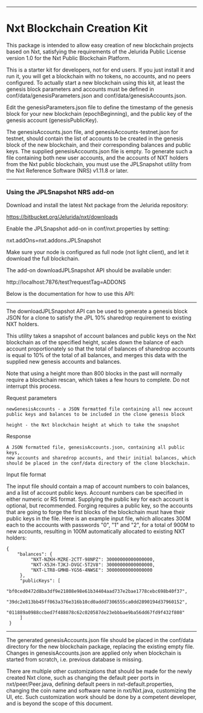 ----
# Nxt Blockchain Creation Kit #

This package is intended to allow easy creation of new blockchain projects
based on Nxt, satisfying the requirements of the Jelurida Public License
version 1.0 for the Nxt Public Blockchain Platform.

This is a starter kit for developers, not for end users. If you just install
it and run it, you will get a blockchain with no tokens, no accounts, and no
peers configured. To actually start a new blockchain using this kit, at least
the genesis block parameters and accounts must be defined in
conf/data/genesisParameters.json and conf/data/genesisAccounts.json.

Edit the genesisParameters.json file to define the timestamp of the genesis
block for your new blockchain (epochBeginning), and the public key of the
genesis account (genesisPublicKey).

The genesisAccounts.json file, and genesisAccounts-testnet.json for testnet,
should contain the list of accounts to be created in the genesis block of the
new blockchain, and their corresponding balances and public keys. The supplied
genesisAccounts.json file is empty. To generate such a file containing both
new user accounts, and the accounts of NXT holders from the Nxt public
blockchain, you must use the JPLSnapshot utility from the Nxt Reference
Software (NRS) v1.11.8 or later.

----
### Using the JPLSnapshot NRS add-on ###

Download and install the latest Nxt package from the Jelurida repository:

https://bitbucket.org/Jelurida/nxt/downloads

Enable the JPLSnapshot add-on in conf/nxt.properties by setting:

nxt.addOns=nxt.addons.JPLSnapshot

Make sure your node is configured as full node (not light client), and let it
download the full blockchain.

The add-on downloadJPLSnapshot API should be available under:

http://localhost:7876/test?requestTag=ADDONS


Below is the documentation for how to use this API:

----
The downloadJPLSnapshot API can be used to generate a genesis block JSON for a
clone to satisfy the JPL 10% sharedrop requirement to existing NXT holders.

This utility takes a snapshot of account balances and public keys on the Nxt
blockchain as of the specified height, scales down the balance of each account
proportionately so that the total of balances of sharedrop accounts is equal to
10% of the total of all balances, and merges this data with the supplied new
genesis accounts and balances.

Note that using a height more than 800 blocks in the past will normally require
a blockchain rescan, which takes a few hours to complete. Do not interrupt this
process.

Request parameters

    newGenesisAccounts - a JSON formatted file containing all new account
    public keys and balances to be included in the clone genesis block
    
    height - the Nxt blockchain height at which to take the snapshot

Response

    A JSON formatted file, genesisAccounts.json, containing all public keys,
    new accounts and sharedrop accounts, and their initial balances, which
    should be placed in the conf/data directory of the clone blockchain.


Input file format

The input file should contain a map of account numbers to coin balances, and a
list of account public keys. Account numbers can be specified in either numeric
or RS format. Supplying the public key for each account is optional, but
recommended. Forging requires a public key, so the accounts that are going to
forge the first blocks of the blockchain must have their public keys in the file.
Here is an example input file, which allocates 300M each to the
accounts with passwords "0", "1" and "2", for a total of 900M to new accounts,
resulting in 100M automatically allocated to existing NXT holders:

```
{
    "balances": {
         "NXT-NZKH-MZRE-2CTT-98NPZ": 30000000000000000,
         "NXT-X5JH-TJKJ-DVGC-5T2V8": 30000000000000000,
         "NXT-LTR8-GMHB-YG56-4NWSE": 30000000000000000
     },
     "publicKeys": [
         "bf0ced0472d8ba3df9e21808e98e61b34404aad737e2bae1778cebc698b40f37",
         "39dc2e813bb45ff063a376e316b10cd0addd7306555ca0dd2890194d37960152",
         "011889a0988ccbed7f488878c62c020587de23ebbbae9ba56dd67fd9f432f808"
     ]
 }
```

----

The generated genesisAccounts.json file should be placed in the conf/data
directory for the new blockchain package, replacing the existing empty file.
Changes in genesisAccounts.json are applied only when blockchain is started
from scratch, i.e. previous database is missing.

There are multiple other customizations that should be made for the newly
created Nxt clone, such as changing the default peer ports in
nxt/peer/Peer.java, defining default peers in nxt-default.properties, changing
the coin name and software name in nxt/Nxt.java, customizing the UI, etc.
Such customization work should be done by a competent developer, and is beyond
the scope of this document.

